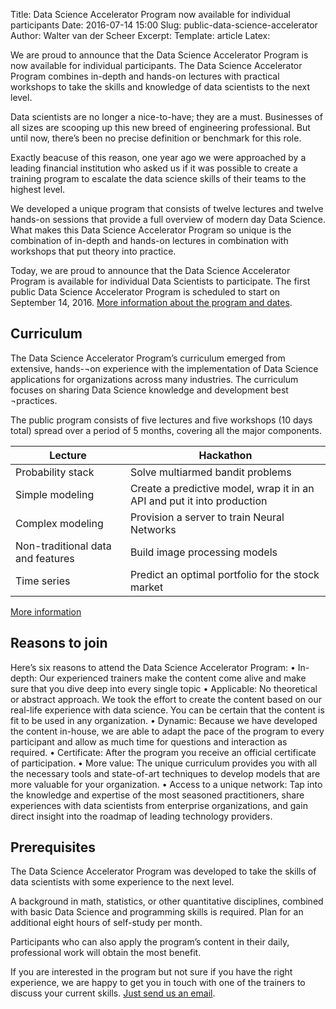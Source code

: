 Title: Data Science Accelerator Program now available for individual participants
Date: 2016-07-14 15:00
Slug: public-data-science-accelerator
Author: Walter van der Scheer
Excerpt: 
Template: article
Latex:

<span class="lead">We are proud to announce that the Data Science Accelerator Program is now available for individual participants. The Data Science Accelerator Program combines in-depth and hands-on lectures with practical workshops to take the skills and knowledge of data scientists to the next level.</span>

Data scientists are no longer a nice-to-have; they are a must. Businesses of all sizes are scooping up this new breed of engineering professional. But until now, there’s been no precise definition or benchmark for this role. 

Exactly beacuse of this reason, one year ago we were approached by a leading financial institution who asked us if it was possible to create a training program to escalate the data science skills of their teams to the highest level.

We developed a unique program that consists of twelve lectures and twelve hands-on sessions that provide a full overview of modern day Data Science. What makes this Data Science Accelerator Program so unique is the combination of in-depth and hands-on lectures in combination with workshops that put theory into practice.

Today, we are proud to announce that the Data Science Accelerator Program is available for individual Data Scientists to participate. The first public Data Science Accelerator Program is scheduled to start on September 14, 2016. [More information about the program and dates](https://training.xebia.com/data-science/data-science-accelerator-program/ "Details of Data Science Accelerator Program").

## Curriculum
The Data Science Accelerator Program’s curriculum emerged from extensive, hands-¬on experience with the implementation of Data Science applications for organizations across many industries. The curriculum focuses on sharing Data Science knowledge and development best ¬practices. 

The public program consists of five lectures and five workshops (10 days total) spread over a period of 5 months, covering all the major components.


| Lecture           | Hackathon                          |
|-------------------|------------------------------------|
| Probability stack | Solve multiarmed bandit problems |
| Simple modeling   | Create a predictive model, wrap it in an API and put it into production |
| Complex modeling  | Provision a server to train Neural Networks |
| Non-traditional data and features | Build image processing models |
| Time series       | Predict an optimal portfolio for the stock market |

[More information](https://training.xebia.com/data-science/data-science-accelerator-program/ "Details of Data Science Accelerator Program")

## Reasons to join

Here’s six reasons to attend the Data Science Accelerator Program:
•	In-depth: Our experienced trainers make the content come alive and make sure that you dive deep into every single topic
•	Applicable: No theoretical or abstract approach. We took the effort to create the content based on our real-life experience with data science. You can be certain that the content is fit to be used in any organization. 
•	Dynamic: Because we have developed the content in-house, we are able to adapt the pace of the program to every participant and allow as much time for questions and interaction as required. 
•	Certificate: After the program you receive an official certificate of participation.
•	More value: The unique curriculum provides you with all the necessary tools and state-of-art techniques to develop models that are more valuable for your organization.
•	Access to a unique network: Tap into the knowledge and expertise of the most seasoned practitioners, share experiences with data scientists from enterprise organizations, and gain direct insight into the roadmap of leading technology providers.

## Prerequisites
The Data Science Accelerator Program was developed to take the skills of data scientists with some experience to the next level.

A background in math, statistics, or other quantitative disciplines, combined with basic Data Science and programming skills is required. Plan for an additional eight hours of self-study per month.

Participants who can also apply the program’s content in their daily, professional work will obtain the most benefit.

If you are interested in the program but not sure if you have the right experience, we are happy to get you in touch with one of the trainers to discuss your current skills. [Just send us an email](mailto:signal@godatadriven.com).


